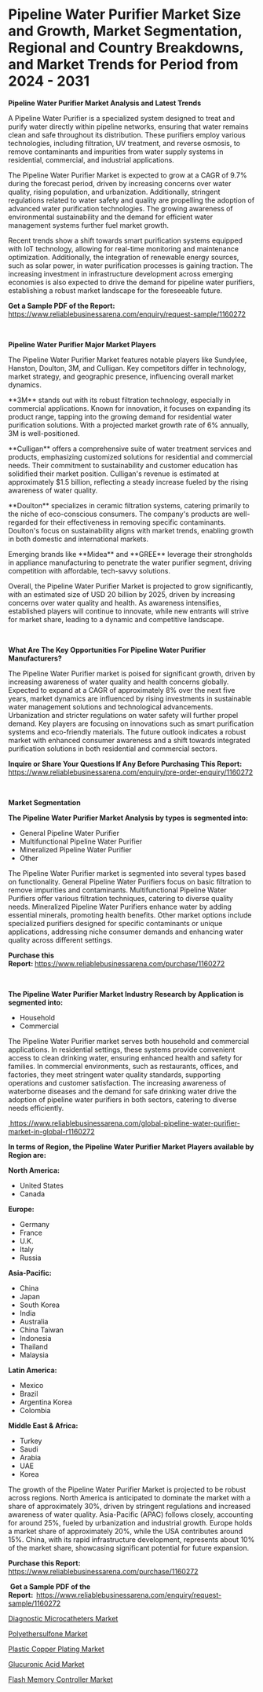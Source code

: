 <p><h1>Pipeline Water Purifier Market Size and Growth, Market Segmentation, Regional and Country Breakdowns, and Market Trends for Period from 2024 -  2031</h1></p><p><strong>Pipeline Water Purifier Market Analysis and Latest Trends</strong></p>
<p><p>A Pipeline Water Purifier is a specialized system designed to treat and purify water directly within pipeline networks, ensuring that water remains clean and safe throughout its distribution. These purifiers employ various technologies, including filtration, UV treatment, and reverse osmosis, to remove contaminants and impurities from water supply systems in residential, commercial, and industrial applications.</p><p>The Pipeline Water Purifier Market is expected to grow at a CAGR of 9.7% during the forecast period, driven by increasing concerns over water quality, rising population, and urbanization. Additionally, stringent regulations related to water safety and quality are propelling the adoption of advanced water purification technologies. The growing awareness of environmental sustainability and the demand for efficient water management systems further fuel market growth. </p><p>Recent trends show a shift towards smart purification systems equipped with IoT technology, allowing for real-time monitoring and maintenance optimization. Additionally, the integration of renewable energy sources, such as solar power, in water purification processes is gaining traction. The increasing investment in infrastructure development across emerging economies is also expected to drive the demand for pipeline water purifiers, establishing a robust market landscape for the foreseeable future.</p></p>
<p><strong>Get a Sample PDF of the Report:&nbsp;</strong> <a href="https://www.reliablebusinessarena.com/enquiry/request-sample/1160272?utm_campaign=1259&utm_medium=2&utm_source=Github&utm_content=ia&utm_term=02102024&utm_id=pipeline-water-purifier">https://www.reliablebusinessarena.com/enquiry/request-sample/1160272</a></p>
<p>&nbsp;</p>
<p><strong>Pipeline Water Purifier Major Market Players</strong></p>
<p><p>The Pipeline Water Purifier Market features notable players like Sundylee, Hanston, Doulton, 3M, and Culligan. Key competitors differ in technology, market strategy, and geographic presence, influencing overall market dynamics.</p><p>**3M** stands out with its robust filtration technology, especially in commercial applications. Known for innovation, it focuses on expanding its product range, tapping into the growing demand for residential water purification solutions. With a projected market growth rate of 6% annually, 3M is well-positioned.</p><p>**Culligan** offers a comprehensive suite of water treatment services and products, emphasizing customized solutions for residential and commercial needs. Their commitment to sustainability and customer education has solidified their market position. Culligan's revenue is estimated at approximately $1.5 billion, reflecting a steady increase fueled by the rising awareness of water quality.</p><p>**Doulton** specializes in ceramic filtration systems, catering primarily to the niche of eco-conscious consumers. The company's products are well-regarded for their effectiveness in removing specific contaminants. Doulton's focus on sustainability aligns with market trends, enabling growth in both domestic and international markets.</p><p>Emerging brands like **Midea** and **GREE** leverage their strongholds in appliance manufacturing to penetrate the water purifier segment, driving competition with affordable, tech-savvy solutions. </p><p>Overall, the Pipeline Water Purifier Market is projected to grow significantly, with an estimated size of USD 20 billion by 2025, driven by increasing concerns over water quality and health. As awareness intensifies, established players will continue to innovate, while new entrants will strive for market share, leading to a dynamic and competitive landscape.</p></p>
<p>&nbsp;</p>
<p><strong>What Are The Key Opportunities For Pipeline Water Purifier Manufacturers?</strong></p>
<p><p>The Pipeline Water Purifier market is poised for significant growth, driven by increasing awareness of water quality and health concerns globally. Expected to expand at a CAGR of approximately 8% over the next five years, market dynamics are influenced by rising investments in sustainable water management solutions and technological advancements. Urbanization and stricter regulations on water safety will further propel demand. Key players are focusing on innovations such as smart purification systems and eco-friendly materials. The future outlook indicates a robust market with enhanced consumer awareness and a shift towards integrated purification solutions in both residential and commercial sectors.</p></p>
<p><strong>Inquire or Share Your Questions If Any Before Purchasing This Report:</strong> <a href="https://www.reliablebusinessarena.com/enquiry/pre-order-enquiry/1160272?utm_campaign=1259&utm_medium=2&utm_source=Github&utm_content=ia&utm_term=02102024&utm_id=pipeline-water-purifier">https://www.reliablebusinessarena.com/enquiry/pre-order-enquiry/1160272</a></p>
<p>&nbsp;</p>
<p><strong>Market Segmentation</strong></p>
<p><strong>The Pipeline Water Purifier Market Analysis by types is segmented into:</strong></p>
<p><ul><li>General Pipeline Water Purifier</li><li>Multifunctional Pipeline Water Purifier</li><li>Mineralized Pipeline Water Purifier</li><li>Other</li></ul></p>
<p><p>The Pipeline Water Purifier market is segmented into several types based on functionality. General Pipeline Water Purifiers focus on basic filtration to remove impurities and contaminants. Multifunctional Pipeline Water Purifiers offer various filtration techniques, catering to diverse quality needs. Mineralized Pipeline Water Purifiers enhance water by adding essential minerals, promoting health benefits. Other market options include specialized purifiers designed for specific contaminants or unique applications, addressing niche consumer demands and enhancing water quality across different settings.</p></p>
<p><strong>Purchase this Report:&nbsp;</strong><a href="https://www.reliablebusinessarena.com/purchase/1160272?utm_campaign=1259&utm_medium=2&utm_source=Github&utm_content=ia&utm_term=02102024&utm_id=pipeline-water-purifier">https://www.reliablebusinessarena.com/purchase/1160272</a></p>
<p>&nbsp;</p>
<p><strong>The Pipeline Water Purifier Market Industry Research by Application is segmented into:</strong></p>
<p><ul><li>Household</li><li>Commercial</li></ul></p>
<p><p>The Pipeline Water Purifier market serves both household and commercial applications. In residential settings, these systems provide convenient access to clean drinking water, ensuring enhanced health and safety for families. In commercial environments, such as restaurants, offices, and factories, they meet stringent water quality standards, supporting operations and customer satisfaction. The increasing awareness of waterborne diseases and the demand for safe drinking water drive the adoption of pipeline water purifiers in both sectors, catering to diverse needs efficiently.</p></p>
<p><a href="https://www.reliablebusinessarena.com/global-pipeline-water-purifier-market-in-global-r1160272?utm_campaign=1259&utm_medium=2&utm_source=Github&utm_content=ia&utm_term=02102024&utm_id=pipeline-water-purifier">&nbsp;https://www.reliablebusinessarena.com/global-pipeline-water-purifier-market-in-global-r1160272</a></p>
<p><strong>In terms of Region, the Pipeline Water Purifier Market Players available by Region are:</strong></p>
<p>
    <p> <strong> North America: </strong>
        <ul>
            <li>United States</li>
            <li>Canada</li>
        </ul>
        </p> 
    <p> <strong> Europe: </strong>
        <ul>
            <li>Germany</li>
            <li>France</li>
            <li>U.K.</li>
            <li>Italy</li>
            <li>Russia</li>
        </ul>
        </p> 
    <p> <strong> Asia-Pacific: </strong>
        <ul>
            <li>China</li>
            <li>Japan</li>
            <li>South Korea</li>
            <li>India</li>
            <li>Australia</li>
            <li>China Taiwan</li>
            <li>Indonesia</li>
            <li>Thailand</li>
            <li>Malaysia</li>
        </ul>
        </p> 
    <p> <strong> Latin America: </strong>
        <ul>
            <li>Mexico</li>
            <li>Brazil</li>
            <li>Argentina Korea</li>
            <li>Colombia</li>
        </ul>
        </p> 
    <p> <strong> Middle East & Africa: </strong>
        <ul>
            <li>Turkey</li>
            <li>Saudi</li>
            <li>Arabia</li>
            <li>UAE</li>
            <li>Korea</li>
        </ul>
    </p>
    </p>
<p><p>The growth of the Pipeline Water Purifier Market is projected to be robust across regions. North America is anticipated to dominate the market with a share of approximately 30%, driven by stringent regulations and increased awareness of water quality. Asia-Pacific (APAC) follows closely, accounting for around 25%, fueled by urbanization and industrial growth. Europe holds a market share of approximately 20%, while the USA contributes around 15%. China, with its rapid infrastructure development, represents about 10% of the market share, showcasing significant potential for future expansion.</p></p>
<p><strong>Purchase this Report: </strong><a href="https://www.reliablebusinessarena.com/purchase/1160272?utm_campaign=1259&utm_medium=2&utm_source=Github&utm_content=ia&utm_term=02102024&utm_id=pipeline-water-purifier">https://www.reliablebusinessarena.com/purchase/1160272</a></p>
<p>&nbsp;<strong>Get a Sample PDF of the Report:&nbsp;&nbsp;</strong><a href="https://www.reliablebusinessarena.com/enquiry/request-sample/1160272?utm_campaign=1259&utm_medium=2&utm_source=Github&utm_content=ia&utm_term=02102024&utm_id=pipeline-water-purifier">https://www.reliablebusinessarena.com/enquiry/request-sample/1160272</a></p>
<p><strong></strong></p>
<p><p><a href="https://issuu.com/reportprime-2/docs/diagnostic-microcatheters-market-si_6f8265be0f625a?utm_campaign=1259&utm_medium=2&utm_source=Github&utm_content=ia&utm_term=02102024&utm_id=pipeline-water-purifier">Diagnostic Microcatheters Market</a></p><p><a href="https://www.linkedin.com/pulse/deep-dive-polyethersulfone-market-itstrends-segmentation-kzkre?utm_campaign=1259&utm_medium=2&utm_source=Github&utm_content=ia&utm_term=02102024&utm_id=pipeline-water-purifier">Polyethersulfone Market</a></p><p><a href="https://issuu.com/reportprime-2/docs/plastic-copper-plating-market-size-_1b40ebeabe95ec?utm_campaign=1259&utm_medium=2&utm_source=Github&utm_content=ia&utm_term=02102024&utm_id=pipeline-water-purifier">Plastic Copper Plating Market</a></p><p><a href="https://www.linkedin.com/pulse/global-glucuronic-acid-market-trends-insights-growth-opportunities-lrqme?trackingId=xrnjPoBiSXawKp4JrnvXkA%3D%3D&utm_campaign=1259&utm_medium=2&utm_source=Github&utm_content=ia&utm_term=02102024&utm_id=pipeline-water-purifier">Glucuronic Acid Market</a></p><p><a href="https://www.linkedin.com/pulse/global-flash-memory-controller-market-landscape-future-trends-dyq2e?trackingId=WrBKWjt%2BTzewug7xeZPk7g%3D%3D&utm_campaign=1259&utm_medium=2&utm_source=Github&utm_content=ia&utm_term=02102024&utm_id=pipeline-water-purifier">Flash Memory Controller Market</a></p></p>